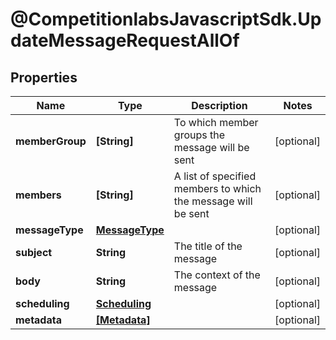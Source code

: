 # @CompetitionlabsJavascriptSdk.UpdateMessageRequestAllOf

## Properties

Name | Type | Description | Notes
------------ | ------------- | ------------- | -------------
**memberGroup** | **[String]** | To which member groups the message will be sent | [optional] 
**members** | **[String]** | A list of specified members to which the message will be sent | [optional] 
**messageType** | [**MessageType**](docs/MessageType.md) |  | [optional] 
**subject** | **String** | The title of the message | [optional] 
**body** | **String** | The context of the message | [optional] 
**scheduling** | [**Scheduling**](docs/Scheduling.md) |  | [optional] 
**metadata** | [**[Metadata]**](docs/Metadata.md) |  | [optional] 


